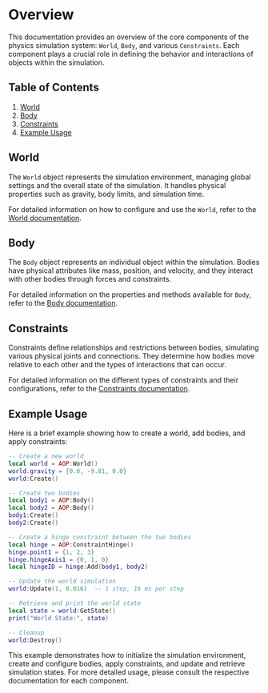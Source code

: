 # Overview

This documentation provides an overview of the core components of the physics simulation system: `World`, `Body`, and various `Constraints`. Each component plays a crucial role in defining the behavior and interactions of objects within the simulation.

## Table of Contents

1. [World](#world)
2. [Body](#body)
3. [Constraints](#constraints)
4. [Example Usage](#example-usage)

## World

The `World` object represents the simulation environment, managing global settings and the overall state of the simulation. It handles physical properties such as gravity, body limits, and simulation time.

For detailed information on how to configure and use the `World`, refer to the [World documentation](world.md).

## Body

The `Body` object represents an individual object within the simulation. Bodies have physical attributes like mass, position, and velocity, and they interact with other bodies through forces and constraints.

For detailed information on the properties and methods available for `Body`, refer to the [Body documentation](body.md).

## Constraints

Constraints define relationships and restrictions between bodies, simulating various physical joints and connections. They determine how bodies move relative to each other and the types of interactions that can occur.

For detailed information on the different types of constraints and their configurations, refer to the [Constraints documentation](constraint.md).

## Example Usage

Here is a brief example showing how to create a world, add bodies, and apply constraints:

```lua
-- Create a new world
local world = AOP:World()
world.gravity = {0.0, -9.81, 0.0}
world:Create()

-- Create two bodies
local body1 = AOP:Body()
local body2 = AOP:Body()
body1:Create()
body2:Create()

-- Create a hinge constraint between the two bodies
local hinge = AOP:ConstraintHinge()
hinge.point1 = {1, 2, 3}
hinge.hingeAxis1 = {0, 1, 0}
local hingeID = hinge:Add(body1, body2)

-- Update the world simulation
world:Update(1, 0.016)  -- 1 step, 16 ms per step

-- Retrieve and print the world state
local state = world:GetState()
print("World State:", state)

-- Cleanup
world:Destroy()
```

This example demonstrates how to initialize the simulation environment, create and configure bodies, apply constraints, and update and retrieve simulation states. For more detailed usage, please consult the respective documentation for each component.